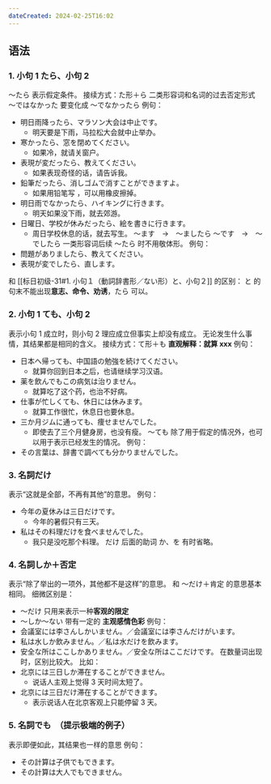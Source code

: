```yaml
---
dateCreated: 2024-02-25T16:02
---
```

## 语法
### 1. 小句 1 たら、小句 2
～たら 表示假定条件。
接续方式：た形＋ら
二类形容词和名词的过去否定形式 ～ではなかった 要变化成 ～でなかったら
例句：
- 明日雨降ったら、マラソン大会は中止です。
	- 明天要是下雨，马拉松大会就中止举办。
- 寒かったら、窓を閉めてください。
	- 如果冷，就请关窗户。
- 表現が変だったら、教えてください。
	- 如果表现奇怪的话，请告诉我。
- 鉛筆だったら、消しゴムで消すことができますよ。
	- 如果用铅笔写 ，可以用橡皮擦掉。
- 明日雨でなかったら、ハイキングに行きます。
	- 明天如果没下雨，就去郊游。
- 日曜日、学校が休みだったら、絵を書きに行きます。
	- 周日学校休息的话，就去写生。
～ます　→　～ましたら
～です　→　～でしたら
一类形容词后续 ～たら 时不用敬体形。
例句：
- 問題がありましたら、教えてください。
- 表現が変でしたら、直します。

和 [[标日初级-31#1. 小句１（動詞辞書形／ない形）と、小句２]] 的区别：
と 的句末不能出现**意志、命令、劝诱**，たら 可以。
### 2. 小句 1 ても、小句 2
表示小句 1 成立时，则小句 2 理应成立但事实上却没有成立。
无论发生什么事情，其结果都是相同的含义。
接续方式：て形＋も
**直观解释：就算 xxx**
例句：
- 日本へ帰っても、中国語の勉強を続けてください。
	- 就算你回到日本之后，也请继续学习汉语。
- 薬を飲んでもこの病気は治りません。
	- 就算吃了这个药，也治不好病。
- 仕事が忙しくても、休日には休みます。
	- 就算工作很忙，休息日也要休息。
- 三か月ジムに通っても、痩せませんでした。
	- 即使去了三个月健身房，也没有瘦。
～ても 除了用于假定的情况外，也可以用于表示已经发生的情况。
例句：
- その言葉は、辞書で調べても分かりませんでした。
### 3. 名詞だけ
表示“这就是全部，不再有其他”的意思。
例句：
- 今年の夏休みは三日だけです。
	- 今年的暑假只有三天。
- 私はその料理だけを食べませんでした。
	- 我只是没吃那个料理。
だけ 后面的助词 か、を 有时省略。
### 4. 名詞しか＋否定
表示“除了举出的一项外，其他都不是这样”的意思。
和 ～だけ＋肯定 的意思基本相同。
细微区别是：
- ～だけ 只用来表示一种**客观的限定**
- ～しか～ない 带有一定的 **主观感情色彩**
例句：
- 会議室には李さんしかいません。／会議室には李さんだけがいます。
- 私は水しか飲みません。／私は水だけを飲みます。
- 安全な所はここしかありません。／安全な所はここだけです。
在数量词出现时，区别比较大。
比如：
- 北京には三日しか滞在することができません。
	- 说话人主观上觉得 3 天时间太短了。
- 北京には三日だけ滞在することができます。
	- 表示说话人在北京客观上只能停留 3 天。
### 5. 名詞でも　（提示极端的例子）
表示即便如此，其结果也一样的意思
例句：
- その計算は子供でもできます。
- その計算は大人でもできません。
